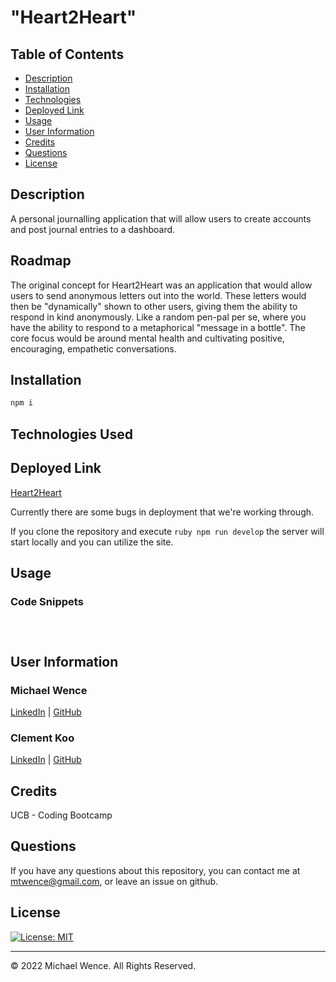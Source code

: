 # "Heart2Heart"

## Table of Contents

- [Description](#description)
- [Installation](#installation)
- [Technologies](#technologies-used)
- [Deployed Link](#link)
- [Usage](#usage)
- [User Information](#user-information)
- [Credits](#credits)
- [Questions](#questions)
- [License](#license)

## Description

A personal journalling application that will allow users to create accounts and post journal entries to a dashboard.

## Roadmap

The original concept for Heart2Heart was an application that would allow users to send anonymous letters out into the world. These letters would then be "dynamically" shown to other users, giving them the ability to respond in kind anonymously. Like a random pen-pal per se, where you have the ability to respond to a metaphorical "message in a bottle". The core focus would be around mental health and cultivating positive, encouraging, empathetic conversations.

## Installation

```ruby
npm i
```

## Technologies Used

## Deployed Link

[Heart2Heart](https://heart-2-heartz.herokuapp.com/)

Currently there are some bugs in deployment that we're working through.

If you clone the repository and execute `ruby npm run develop` the server will start locally and you can utilize the site.

## Usage

### Code Snippets

```ruby

```

```ruby

```

```ruby

```

## User Information

### **Michael Wence**

[LinkedIn](https://www.linkedin.com/in/michael-wence/) |
[GitHub](https://github.com/mtwence)

### **Clement Koo**

[LinkedIn](https://www.linkedin.com/in/clement-t-k-459322138/) |
[GitHub](https://github.com/C-K999)

## Credits

UCB - Coding Bootcamp

## Questions

If you have any questions about this repository, you can contact me at mtwence@gmail.com, or leave an issue on github.

## License

[![License: MIT](https://img.shields.io/badge/License-MIT-yellow.svg)](https://opensource.org/licenses/MIT)

---

© 2022 Michael Wence. All Rights Reserved.
